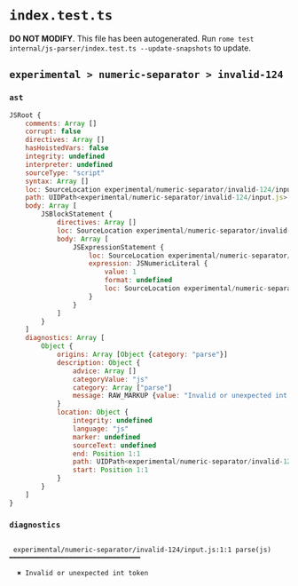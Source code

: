 # `index.test.ts`

**DO NOT MODIFY**. This file has been autogenerated. Run `rome test internal/js-parser/index.test.ts --update-snapshots` to update.

## `experimental > numeric-separator > invalid-124`

### `ast`

```javascript
JSRoot {
	comments: Array []
	corrupt: false
	directives: Array []
	hasHoistedVars: false
	integrity: undefined
	interpreter: undefined
	sourceType: "script"
	syntax: Array []
	loc: SourceLocation experimental/numeric-separator/invalid-124/input.js 1:0-2:0
	path: UIDPath<experimental/numeric-separator/invalid-124/input.js>
	body: Array [
		JSBlockStatement {
			directives: Array []
			loc: SourceLocation experimental/numeric-separator/invalid-124/input.js 1:0-1:4
			body: Array [
				JSExpressionStatement {
					loc: SourceLocation experimental/numeric-separator/invalid-124/input.js 1:1-1:3
					expression: JSNumericLiteral {
						value: 1
						format: undefined
						loc: SourceLocation experimental/numeric-separator/invalid-124/input.js 1:1-1:3
					}
				}
			]
		}
	]
	diagnostics: Array [
		Object {
			origins: Array [Object {category: "parse"}]
			description: Object {
				advice: Array []
				categoryValue: "js"
				category: Array ["parse"]
				message: RAW_MARKUP {value: "Invalid or unexpected int token"}
			}
			location: Object {
				integrity: undefined
				language: "js"
				marker: undefined
				sourceText: undefined
				end: Position 1:1
				path: UIDPath<experimental/numeric-separator/invalid-124/input.js>
				start: Position 1:1
			}
		}
	]
}
```

### `diagnostics`

```

 experimental/numeric-separator/invalid-124/input.js:1:1 parse(js) ━━━━━━━━━━━━━━━━━━━━━━━━━━━━━━━━━

  ✖ Invalid or unexpected int token


```
